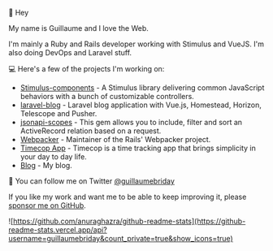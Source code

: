 👋 Hey

My name is Guillaume and I love the Web.

I'm mainly a Ruby and Rails developer working with Stimulus and VueJS. I'm also doing DevOps and Laravel stuff.

💻 Here's a few of the projects I'm working on:

- [Stimulus-components](https://github.com/stimulus-components/stimulus-components) - A Stimulus library delivering common JavaScript behaviors with a bunch of customizable controllers. 
- [laravel-blog](https://github.com/guillaumebriday/laravel-blog) - Laravel blog application with Vue.js, Homestead, Horizon, Telescope and Pusher.
- [jsonapi-scopes](https://github.com/guillaumebriday/jsonapi-scopes) - This gem allows you to include, filter and sort an ActiveRecord relation based on a request.
- [Webpacker](https://github.com/rails/webpacker) - Maintainer of the Rails' Webpacker project.
- [Timecop App](https://timecop-app.com/) - Timecop is a time tracking app that brings simplicity in your day to day life.
- [Blog](https://guillaumebriday.fr/) - My blog.

🐥 You can follow me on Twitter [@guillaumebriday](https://twitter.com/guillaumebriday)

If you like my work and want me to be able to keep improving it, please [sponsor me on GitHub](https://github.com/sponsors/guillaumebriday).

![https://github.com/anuraghazra/github-readme-stats](https://github-readme-stats.vercel.app/api?username=guillaumebriday&count_private=true&show_icons=true)
